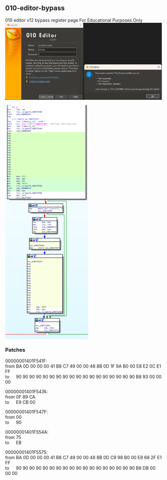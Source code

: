 ## 010-editor-bypass

010 editor v12 bypass register page 
For Educational Purposes Only
![Alt text](pic-1.png)

![Alt text](pic-2.png)

### Patches

00000001401F541F:\
from	BA 0D 00 00 00 41 B8 C7 49 00 00 48 8B 0D 1F 9A B0 00 E8 E2 0C E1 FF\
to &ensp; &ensp;90 90 90 90 90 90 90 90 90 90 90 90 90 90 90 90 90 90 B8 93 00 00 00

00000001401F547A:\
from 0F 89 CA\
to &ensp; &ensp;E9 CB 00

00000001401F547F:\
from 00\
to &ensp; &ensp;90

00000001401F554A:\
from 75\
to &ensp; &ensp;EB

00000001401F5575:\
from BA 0D 00 00 00 41 B8 C7 49 00 00 48 8B 0D C9 98 B0 00 E8 68 2F E1 FF\
to &ensp; &ensp;90 90 90 90 90 90 90 90 90 90 90 90 90 90 90 90 90 90 B8 DB 00 00 00
